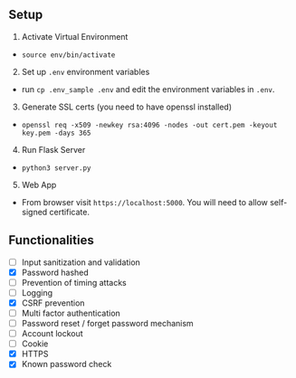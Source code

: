 ## Setup
1. Activate Virtual Environment
- `source env/bin/activate`

2. Set up `.env` environment variables
- run `cp .env_sample .env` and edit the environment variables in `.env`.

3. Generate SSL certs (you need to have openssl installed)
- `openssl req -x509 -newkey rsa:4096 -nodes -out cert.pem -keyout key.pem -days 365`

4. Run Flask Server
- `python3 server.py`

5. Web App
- From browser visit `https://localhost:5000`. You will need to allow self-signed certificate.
    
## Functionalities
- [ ] Input sanitization and validation
- [x] Password hashed
- [ ] Prevention of timing attacks
- [ ] Logging
- [x] CSRF prevention
- [ ] Multi factor authentication
- [ ] Password reset / forget password mechanism
- [ ] Account lockout
- [ ] Cookie
- [x] HTTPS
- [x] Known password check
